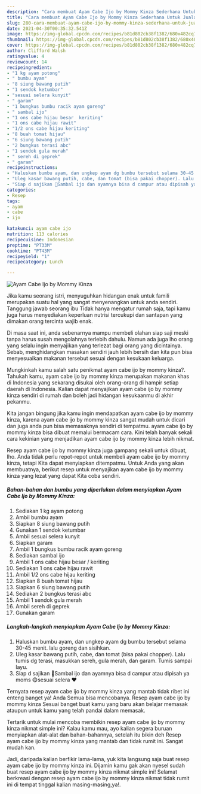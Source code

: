 ```yaml
---
description: "Cara membuat Ayam Cabe Ijo by Mommy Kinza Sederhana Untuk Jualan"
title: "Cara membuat Ayam Cabe Ijo by Mommy Kinza Sederhana Untuk Jualan"
slug: 280-cara-membuat-ayam-cabe-ijo-by-mommy-kinza-sederhana-untuk-jualan
date: 2021-04-30T00:35:32.541Z
image: https://img-global.cpcdn.com/recipes/b81d802cb38f1382/680x482cq70/ayam-cabe-ijo-by-mommy-kinza-foto-resep-utama.jpg
thumbnail: https://img-global.cpcdn.com/recipes/b81d802cb38f1382/680x482cq70/ayam-cabe-ijo-by-mommy-kinza-foto-resep-utama.jpg
cover: https://img-global.cpcdn.com/recipes/b81d802cb38f1382/680x482cq70/ayam-cabe-ijo-by-mommy-kinza-foto-resep-utama.jpg
author: Clifford Walsh
ratingvalue: 4
reviewcount: 14
recipeingredient:
- "1 kg ayam potong"
- " bumbu ayam"
- "8 siung bawang putih"
- "1 sendok ketumbar"
- "sesuai selera kunyit"
- " garam"
- "1 bungkus bumbu racik ayam goreng"
- " sambal ijo"
- "1 ons cabe hijau besar  keriting"
- "1 ons cabe hijau rawit"
- "1/2 ons cabe hijau keriting"
- "8 buah tomat hijau"
- "6 siung bawang putih"
- "2 bungkus terasi abc"
- "1 sendok gula merah"
- " sereh di geprek"
- " garam"
recipeinstructions:
- "Haluskan bumbu ayam, dan ungkep ayam dg bumbu tersebut selama 30-45 menit. lalu goreng dan sisihkan."
- "Uleg kasar bawang putih, cabe, dan tomat (bisa pakai chopper). Lalu tumis dg terasi, masukkan sereh, gula merah, dan garam. Tumis sampai layu."
- "Siap d sajikan 🥰Sambal ijo dan ayamnya bisa d campur atau dipisah ya moms 😋sesuai selera ❤️"
categories:
- Resep
tags:
- ayam
- cabe
- ijo

katakunci: ayam cabe ijo 
nutrition: 113 calories
recipecuisine: Indonesian
preptime: "PT33M"
cooktime: "PT43M"
recipeyield: "1"
recipecategory: Lunch

---
```



![Ayam Cabe Ijo by Mommy Kinza](https://img-global.cpcdn.com/recipes/b81d802cb38f1382/680x482cq70/ayam-cabe-ijo-by-mommy-kinza-foto-resep-utama.jpg)

Jika kamu seorang istri, menyuguhkan hidangan enak untuk famili merupakan suatu hal yang sangat menyenangkan untuk anda sendiri. Tanggung jawab seorang ibu Tidak hanya mengatur rumah saja, tapi kamu juga harus menyediakan keperluan nutrisi tercukupi dan santapan yang dimakan orang tercinta wajib enak.

Di masa  saat ini, anda sebenarnya mampu membeli olahan siap saji meski tanpa harus susah mengolahnya terlebih dahulu. Namun ada juga lho orang yang selalu ingin menyajikan yang terlezat bagi orang yang dicintainya. Sebab, menghidangkan masakan sendiri jauh lebih bersih dan kita pun bisa menyesuaikan makanan tersebut sesuai dengan kesukaan keluarga. 



Mungkinkah kamu salah satu penikmat ayam cabe ijo by mommy kinza?. Tahukah kamu, ayam cabe ijo by mommy kinza merupakan makanan khas di Indonesia yang sekarang disukai oleh orang-orang di hampir setiap daerah di Indonesia. Kalian dapat menyajikan ayam cabe ijo by mommy kinza sendiri di rumah dan boleh jadi hidangan kesukaanmu di akhir pekanmu.

Kita jangan bingung jika kamu ingin mendapatkan ayam cabe ijo by mommy kinza, karena ayam cabe ijo by mommy kinza sangat mudah untuk dicari dan juga anda pun bisa memasaknya sendiri di tempatmu. ayam cabe ijo by mommy kinza bisa dibuat memalui bermacam cara. Kini telah banyak sekali cara kekinian yang menjadikan ayam cabe ijo by mommy kinza lebih nikmat.

Resep ayam cabe ijo by mommy kinza juga gampang sekali untuk dibuat, lho. Anda tidak perlu repot-repot untuk membeli ayam cabe ijo by mommy kinza, tetapi Kita dapat menyiapkan ditempatmu. Untuk Anda yang akan membuatnya, berikut resep untuk menyajikan ayam cabe ijo by mommy kinza yang lezat yang dapat Kita coba sendiri.

<!--inarticleads1-->

##### Bahan-bahan dan bumbu yang diperlukan dalam menyiapkan Ayam Cabe Ijo by Mommy Kinza:

1. Sediakan 1 kg ayam potong
1. Ambil  bumbu ayam
1. Siapkan 8 siung bawang putih
1. Gunakan 1 sendok ketumbar
1. Ambil sesuai selera kunyit
1. Siapkan  garam
1. Ambil 1 bungkus bumbu racik ayam goreng
1. Sediakan  sambal ijo
1. Ambil 1 ons cabe hijau besar / keriting
1. Sediakan 1 ons cabe hijau rawit
1. Ambil 1/2 ons cabe hijau keriting
1. Siapkan 8 buah tomat hijau
1. Siapkan 6 siung bawang putih
1. Sediakan 2 bungkus terasi abc
1. Ambil 1 sendok gula merah
1. Ambil  sereh di geprek
1. Gunakan  garam




<!--inarticleads2-->

##### Langkah-langkah menyiapkan Ayam Cabe Ijo by Mommy Kinza:

1. Haluskan bumbu ayam, dan ungkep ayam dg bumbu tersebut selama 30-45 menit. lalu goreng dan sisihkan.
1. Uleg kasar bawang putih, cabe, dan tomat (bisa pakai chopper). Lalu tumis dg terasi, masukkan sereh, gula merah, dan garam. Tumis sampai layu.
1. Siap d sajikan 🥰Sambal ijo dan ayamnya bisa d campur atau dipisah ya moms 😋sesuai selera ❤️




Ternyata resep ayam cabe ijo by mommy kinza yang mantab tidak ribet ini enteng banget ya! Anda Semua bisa mencobanya. Resep ayam cabe ijo by mommy kinza Sesuai banget buat kamu yang baru akan belajar memasak ataupun untuk kamu yang telah pandai dalam memasak.

Tertarik untuk mulai mencoba membikin resep ayam cabe ijo by mommy kinza nikmat simple ini? Kalau kamu mau, ayo kalian segera buruan menyiapkan alat-alat dan bahan-bahannya, setelah itu bikin deh Resep ayam cabe ijo by mommy kinza yang mantab dan tidak rumit ini. Sangat mudah kan. 

Jadi, daripada kalian berfikir lama-lama, yuk kita langsung saja buat resep ayam cabe ijo by mommy kinza ini. Dijamin kamu gak akan nyesel sudah buat resep ayam cabe ijo by mommy kinza nikmat simple ini! Selamat berkreasi dengan resep ayam cabe ijo by mommy kinza nikmat tidak rumit ini di tempat tinggal kalian masing-masing,ya!.

